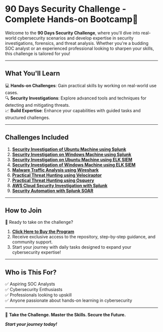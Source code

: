# **90 Days Security Challenge** - Complete Hands-on Bootcamp🎯  

Welcome to the **90 Days Security Challenge**, where you'll dive into real-world cybersecurity scenarios and develop expertise in security investigations, forensics, and threat analysis. Whether you're a budding SOC analyst or an experienced professional looking to sharpen your skills, this challenge is tailored for you!

---

## **What You'll Learn**  
💻 **Hands-on Challenges**: Gain practical skills by working on real-world use cases.  
🔍 **Security Investigations**: Explore advanced tools and techniques for detecting and mitigating threats.  
📈 **Build Expertise**: Enhance your capabilities with guided tasks and structured challenges.  

---

## **Challenges Included**  

1. [**Security Investigation of Ubuntu Machine using Splunk**](https://github.com/0xrajneesh/90-days-security-challenge/tree/main/Challenge%231)  
2. [**Security Investigation on Windows Machine using Splunk**](https://github.com/0xrajneesh/90-days-security-challenge/tree/main/Challenge%232)  
3. [**Security Investigation on Ubuntu Machine using ELK SIEM**](https://github.com/0xrajneesh/90-days-security-challenge/tree/main/Challenge%233)  
4. [**Security Investigation of Windows Machine using ELK SIEM**](https://github.com/0xrajneesh/90-days-security-challenge/tree/main/Challenge%234)  
5. [**Malware Traffic Analysis using Wireshark**](https://github.com/0xrajneesh/90-days-security-challenge/tree/main/Challenge%235)  
6. [**Practical Threat Hunting using Velociraptor**](https://github.com/0xrajneesh/90-days-security-challenge/tree/main/Challenge%236)  
7. [**Practical Threat Hunting using Osquery**](https://github.com/0xrajneesh/90-days-security-challenge/tree/main/Challenge%237)  
8. [**AWS Cloud Security Investigation with Splunk**](#link-to-challenge-8)  
9. [**Security Automation with Splunk SOAR**](#link-to-challenge-9)  

---

## **How to Join**  

🚀 Ready to take on the challenge?  
1. [**Click Here to Buy the Program**](https://learn.haxsecurity.com/l/88c9b098f2)  
2. Receive exclusive access to the repository, step-by-step guidance, and community support.  
3. Start your journey with daily tasks designed to expand your cybersecurity expertise!  

---

## **Who is This For?**  
✅ Aspiring SOC Analysts  
✅ Cybersecurity Enthusiasts  
✅ Professionals looking to upskill  
✅ Anyone passionate about hands-on learning in cybersecurity  

---

🔐 **Take the Challenge. Master the Skills. Secure the Future.**  

_**Start your journey today!**_

